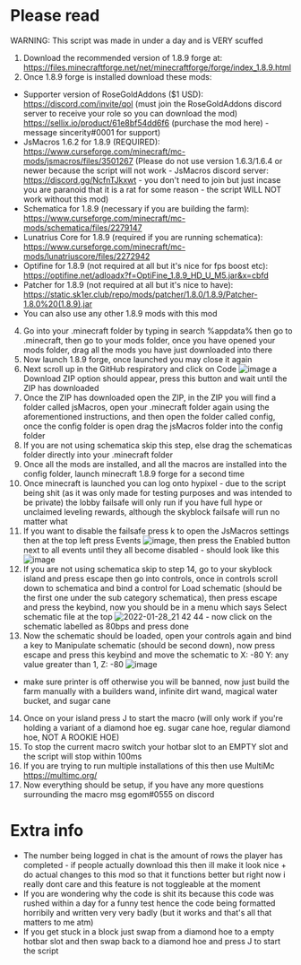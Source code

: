 # Please read
WARNING: This script was made in under a day and is VERY scuffed
1. Download the recommended version of 1.8.9 forge at: https://files.minecraftforge.net/net/minecraftforge/forge/index_1.8.9.html
2. Once 1.8.9 forge is installed download these mods: 
- Supporter version of RoseGoldAddons ($1 USD): https://discord.com/invite/qol (must join the RoseGoldAddons discord server to receive your role so you can download the mod) https://sellix.io/product/61e8bf54dd6f6 (purchase the mod here) - message sincerity#0001 for support)
- JsMacros 1.6.2 for 1.8.9 (REQUIRED): https://www.curseforge.com/minecraft/mc-mods/jsmacros/files/3501267 (Please do not use version 1.6.3/1.6.4 or newer because the script will not work - JsMacros discord server: https://discord.gg/NcfnTJkxwt - you don't need to join but just incase you are paranoid that it is a rat for some reason - the script WILL NOT work without this mod)
- Schematica for 1.8.9 (necessary if you are building the farm): https://www.curseforge.com/minecraft/mc-mods/schematica/files/2279147
- Lunatrius Core for 1.8.9 (required if you are running schematica): https://www.curseforge.com/minecraft/mc-mods/lunatriuscore/files/2272942
- Optifine for 1.8.9 (not required at all but it's nice for fps boost etc): https://optifine.net/adloadx?f=OptiFine_1.8.9_HD_U_M5.jar&x=cbfd
- Patcher for 1.8.9 (not required at all but it's nice to have): https://static.sk1er.club/repo/mods/patcher/1.8.0/1.8.9/Patcher-1.8.0%20(1.8.9).jar
- You can also use any other 1.8.9 mods with this mod 
4. Go into your .minecraft folder by typing in search %appdata% then go to .minecraft, then go to your mods folder, once you have opened your mods folder, drag all the mods you have just downloaded into there
5. Now launch 1.8.9 forge, once launched you may close it again
6. Next scroll up in the GitHub respiratory and click on Code ![image](https://user-images.githubusercontent.com/96357544/151512271-9e47197f-a85c-43b3-a2f9-71e3603b5e71.png) a Download ZIP option should appear, press this button and wait until the ZIP has downloaded
7. Once the ZIP has downloaded open the ZIP, in the ZIP you will find a folder called jsMacros, open your .minecraft folder again using the aforementioned instructions, and then open the folder called config, once the config folder is open drag the jsMacros folder into the config folder
8. If you are not using schematica skip this step, else drag the schematicas folder directly into your .minecraft folder
9. Once all the mods are installed, and all the macros are installed into the config folder, launch minecraft 1.8.9 forge for a second time 
10. Once minecraft is launched you can log onto hypixel - due to the script being shit (as it was only made for testing purposes and was intended to be private) the lobby failsafe will only run if you have full hype or unclaimed leveling rewards, although the skyblock failsafe will run no matter what
11. If you want to disable the failsafe press k to open the JsMacros settings then at the top left press Events ![image](https://user-images.githubusercontent.com/96357544/151514172-2686a113-4646-40a6-97c9-834c31ed88e9.png), then press the Enabled button next to all events until they all become disabled - should look like this ![image](https://user-images.githubusercontent.com/96357544/151514315-f7a600ee-e144-47e9-9147-a18119c7cd0c.png)
12. If you are not using schematica skip to step 14, go to your skyblock island and press escape then go into controls, once in controls scroll down to schematica and bind a control for Load schematic (should be the first one under the sub category schematica), then press escape and press the keybind, now you should be in a menu which says Select schematic file at the top ![2022-01-28_21 42 44](https://user-images.githubusercontent.com/96357544/151515086-820a0834-b841-4327-89dd-0c20a9fb8e86.png) - now click on the schematic labelled as 80bps and press done
13. Now the schematic should be loaded, open your controls again and bind a key to Manipulate schematic (should be second down), now press escape and press this keybind and move the schematic to X: -80 Y: any value greater than 1, Z: -80 ![image](https://user-images.githubusercontent.com/96357544/151516746-73f3ba12-7ea1-41cd-b9c7-5581f7fcb85b.png)
- make sure printer is off otherwise you will be banned, now just build the farm manually with a builders wand, infinite dirt wand, magical water bucket, and sugar cane
14. Once on your island press J to start the macro (will only work if you're holding a variant of a diamond hoe eg. sugar cane hoe, regular diamond hoe, NOT A ROOKIE HOE)
15. To stop the current macro switch your hotbar slot to an EMPTY slot and the script will stop within 100ms
16. If you are trying to run multiple installations of this then use MultiMc https://multimc.org/
17. Now everything should be setup, if you have any more questions surrounding the macro msg egom#0555 on discord

# Extra info
- The number being logged in chat is the amount of rows the player has completed - if people actually download this then ill make it look nice + do actual changes to this mod so that it functions better but right now i really dont care and this feature is not toggleable at the moment 
- If you are wondering why the code is shit its because this code was rushed within a day for a funny test hence the code being formatted horribily and written very very badly (but it works and that's all that matters to me atm)
- If you get stuck in a block just swap from a diamond hoe to a empty hotbar slot and then swap back to a diamond hoe and press J to start the script
